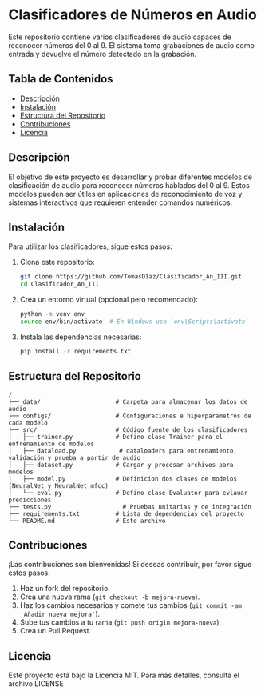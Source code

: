 # Clasificadores de Números en Audio

Este repositorio contiene varios clasificadores de audio capaces de reconocer números del 0 al 9. El sistema toma grabaciones de audio como entrada y devuelve el número detectado en la grabación.

## Tabla de Contenidos

- [Descripción](#descripción)
- [Instalación](#instalación)
- [Estructura del Repositorio](#estructura-del-repositorio)
- [Contribuciones](#contribuciones)
- [Licencia](#licencia)

## Descripción

El objetivo de este proyecto es desarrollar y probar diferentes modelos de clasificación de audio para reconocer números hablados del 0 al 9. Estos modelos pueden ser útiles en aplicaciones de reconocimiento de voz y sistemas interactivos que requieren entender comandos numéricos.

## Instalación

Para utilizar los clasificadores, sigue estos pasos:

1. Clona este repositorio:

    ```bash
    git clone https://github.com/TomasD1az/Clasificador_An_III.git
    cd Clasificador_An_III
    ```

2. Crea un entorno virtual (opcional pero recomendado):

    ```bash
    python -m venv env
    source env/bin/activate  # En Windows usa `env\Scripts\activate`
    ```

3. Instala las dependencias necesarias:

    ```bash
    pip install -r requirements.txt
    ```
## Estructura del Repositorio

```plaintext
/
├── data/                     # Carpeta para almacenar los datos de audio
├── configs/                  # Configuraciones e hiperparametros de cada modelo
├── src/                      # Código fuente de los clasificadores
│   ├── trainer.py            # Defino clase Trainer para el entrenamiento de modelos
│   ├── dataload.py            # dataloaders para entrenamiento, validación y prueba a partir de audio
│   ├── dataset.py            # Cargar y procesar archivos para modelos
│   ├── model.py              # Definicion dos clases de modelos (NeuralNet y NeuralNet_mfcc)
│   └── eval.py               # Defino clase Evaluator para evlauar predicciones
├── tests.py                    # Pruebas unitarias y de integración
├── requirements.txt          # Lista de dependencias del proyecto
└── README.md                 # Este archivo
```

## Contribuciones

¡Las contribuciones son bienvenidas! Si deseas contribuir, por favor sigue estos pasos:

1. Haz un fork del repositorio.
2. Crea una nueva rama (`git checkout -b mejora-nueva`).
3. Haz los cambios necesarios y comete tus cambios (`git commit -am 'Añadir nueva mejora'`).
4. Sube tus cambios a tu rama (`git push origin mejora-nueva`).
5. Crea un Pull Request.

## Licencia
Este proyecto está bajo la Licencia MIT. Para más detalles, consulta el archivo LICENSE
